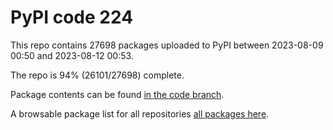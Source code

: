 # PyPI code 224

This repo contains 27698 packages uploaded to PyPI between 
2023-08-09 00:50 and 2023-08-12 00:53.

The repo is 94% (26101/27698) complete.

Package contents can be found [in the code branch](https://github.com/pypi-data/pypi-mirror-224/tree/code/packages).

A browsable package list for all repositories [all packages here](https://pypi-data.github.io/website/repositories/pypi-mirror-224).


